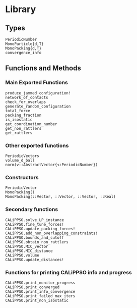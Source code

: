 # Library

## Types

```@docs
PeriodicNumber
MonoParticle{d,T}
MonoPacking{d,T}
convergence_info
```

## Functions and Methods

### Main Exported Functions


```@docs
produce_jammed_configuration!
network_of_contacts
check_for_overlaps
generate_random_configuration
total_force
packing_fraction
is_isostatic
get_coordination_number
get_non_rattlers
get_rattlers
```

### Other exported functions

```@docs
PeriodicVectors
volume_d_ball
norm(v::AbstractVector{<:PeriodicNumber})
```

### Constructors

```@docs
PeriodicVector
MonoPacking()
MonoPacking(::Vector, ::Vector, ::Vector, ::Real)
```

### Secondary functions

```@docs
CALiPPSO.solve_LP_instance
CALiPPSO.fine_tune_forces!
CALiPPSO.update_packing_forces!
CALiPPSO.add_non_overlapping_constraints!
CALiPPSO.bounds_and_cutoff
CALiPPSO.obtain_non_rattlers
CALiPPSO.MIC_vector
CALiPPSO.MIC_distance
CALiPPSO.volume
CALiPPSO.update_distances!
```

### Functions for printing CALiPPSO info and progress

```@docs
CALiPPSO.print_monitor_progress
CALiPPSO.print_converged
CALiPPSO.print_info_convergence
CALiPPSO.print_failed_max_iters
CALiPPSO.print_non_isostatic
```
